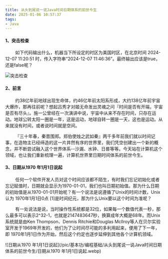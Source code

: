 ```yaml
---
title: 从头到尾说一说Java时间日期体系的前世今生
date: 2025-01-06 10:57:37
tags:
- Java 
---
```


#### __1、突击检查__

&ensp;&ensp;&ensp;&ensp; 如下代码输出什么，机器当下所设定的时区为美国时区，在北京时间 2024-12-07 11:20:51 时，传入字符串“2024-12-07 11:46:36”。最终输出应该是true，还是false呢？

![突击检查](/pic/基本功/编程基础/从头到尾说一说Java时间日期体系的前世今生/突击检查.webp)

#### __2、前言__

&ensp;&ensp;&ensp;&ensp; 约38亿年前地球出现生命体，约46亿年前太阳系形成，大约138亿年前宇宙大爆炸，那再往前呢？想起吕秀才对姬无命发出灵魂之问『时间是否有开端，宇宙是否有尽头』。施一公曾经在一次演讲中说，宇宙中从来不存在时间，只存在运动。地球公转太阳一圈是一年，这是运动，地球自转一圈是一天，这也是运动。从来就没有时间，或者说时间就是空间。

&ensp;&ensp;&ensp;&ensp; 『三十年春，秦晋围郑。郑伯使烛之武如秦』两千多年前我们就以时间记事，在造物主已经缔造的这一片井然有序的世界里，我们凭空创建出一个新的概念，并不断尝试融入这个世界体系--沙漏、水钟、日晷等等。今天站在计算机这个领域，也让我们重新梳理一遍，计算机世界里日期时间体系的前世今生。

#### __3、日期从1970 年1月1日说起__

&ensp;&ensp;&ensp;&ensp; 任何一个软件开发人员对这个时间应该都不陌生，有时我们忘记初始化或者忘记赋值时，日期就会显示为1970-01-01，我们也叫日期初始值。那为什么日期的初始值是从1970-01-01开始呢？有一个说法是说遵循了Unix的时间计数，Unix认为 1970年1月1日0点 [1]是时间纪元，那为什么Unix要以这个时间为准呢？

&ensp;&ensp;&ensp;&ensp; 有一处说法是说，当时操作性系统都是32位，如果每一个数值代表一秒，那么最多可以表示2^32-1，也就是2147483647秒，换算成年大概是68年。而Unix系统就是由Ken Thompson、Dennis Ritchie和Douglas McIlroy等人在贝尔实验室开发于1969年开发的，他们为了让时间尽可能的多利用起来，便用了下一年，即 1970年1月1日作为开始，然后这个约定也逐步延伸到其他各个计算机领域。

![日期从1970 年1月1日说起](/pic/基本功/编程基础/从头到尾说一说Java时间日期体系的前世今生/日期从1970 年1月1日说起.webp)
